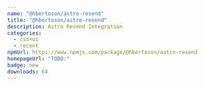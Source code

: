 ```yaml
---
name: "@hbertoson/astro-resend"
title: "@hbertoson/astro-resend"
description: Astro Resend Integration
categories:
  - css+ui
  - recent
npmUrl: https://www.npmjs.com/package/@hbertoson/astro-resend
homepageUrl: "TODO:"
badge: new
downloads: 64
---
```

